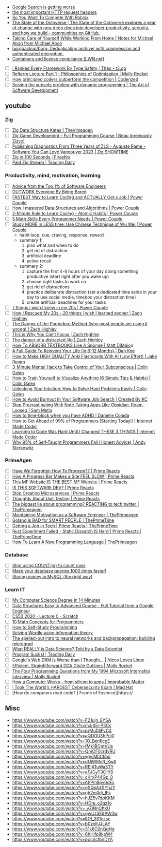 - [Google Search is getting worse](https://www.fastcompany.com/90673924/its-not-just-you-google-search-really-is-getting-worse)
- [the most important HTTP request headers](https://wizardzines.com/comics/request-headers/)
- [So You Want To Compete With Roblox](https://www.fortressofdoors.com/so-you-want-to-compete-with-roblox/)
- [The State of the Octoverse | The State of the Octoverse explores a year of change with new deep dives into developer productivity, security, and how we build - communities on GitHub.](https://octoverse.github.com/)
- [Taking Care of Yourself While Working From Home | Notes for Michael Abon from Michael Abon](https://blog.michaelabon.ca/2020/03/10/working-from-home.html)
- [borgbackup/borg: Deduplicating archiver with compression and authenticated encryption.](https://github.com/borgbackup/borg/)
- [Containers and license compliance \[LWN.net\]](https://lwn.net/Articles/752982/)
- [ ] [I Ranked Every Framework By Type Safety | Theo - t3․gg](https://youtu.be/zADNdGVIPBY)
- [ ] [Refterm Lecture Part 1 - Philosophies of Optimization | Molly Rocket](https://youtu.be/pgoetgxecw8)
- [ ] [How principled coders outperform the competition | Coderized](https://youtu.be/q1qKv5TBaOA)
- [ ] [Solving the subsets problem with dynamic programming | The Art of Software Development](https://youtu.be/Kbsjju9PUuw)

## youtube

### Zig

- [ ] [Zig Data Structure Katas | TheVimeagen](https://youtu.be/xIPrwrBAU2c)
- [ ] [Zig Game Development – Full Programming Course | Beau (previously Zizyo)](https://youtu.be/2co5DgL_-3s)
- [ ] [Publishing Diagnostics From Three Years of ZLS - Auguste Rame - Software You Can Love Vancouver 2023 | Zig SHOWTIME](https://youtu.be/npb1rAYHpw8)
- [ ] [Zig in 100 Seconds | Fireship](https://youtu.be/kxT8-C1vmd4)
- [ ] [Paid Zig Stream | Tsoding Daily](https://youtu.be/eIX9zER9vjY)

### Productivity, mind, motivation, learning

- [ ] [Advice from the Top 1% of Software Engineers](https://www.youtube.com/watch?v=ydYBRLoBUpY)
- [ ] [OUTWORK Everyone By Being Bored](https://www.youtube.com/watch?v=1iNyqomXQt8&t=85s)
- [ ] [FASTEST Way to Learn Coding and ACTUALLY Get a Job | Power Couple](https://www.youtube.com/watch?v=79pKwdiqcwI)
- [ ] [How I mastered Data Structures and Algorithms | Power Couple](https://www.youtube.com/watch?v=s2mYsPWzLjg)
- [ ] [2-Minute Rule to Learn Coding - Atomic Habits | Power Couple](https://www.youtube.com/watch?v=25RdTDN2Trg)
- [ ] [5 Math Skills Every Programmer Needs | Power Couple](https://www.youtube.com/watch?v=iF0I2SPk5JU)
- [ ] [Study MORE in LESS time: Use Chinese Technique of Wu Wei | Power Couple](https://www.youtube.com/watch?v=NoVPA6Q3DnI)
  - habit loop: cue, craving, response, reward
  - summary 1:
    1. plan what and when to do
    2. get rid of distraction
    3. artificial deadline
    4. active recall
  - summary 2:
    1. capture the first 4-6 hours of your day doing something productive (start right after you wake up)
    2. choose right tasks to work on
    3. get rid of distractions
    4. practice deliberate distraction (set a dedicated time aside in your day to use social media, timebox your distraction time)
    5. create artificial deadlines for your tasks
- [ ] [7 things I wish I knew in my 20s | Power Couple](https://www.youtube.com/watch?v=TCVe_d2v5Lw)
- [ ] [How I Rescued My 20s - 20 things I wish I learned sooner | Zach Highley](https://www.youtube.com/watch?v=kuEN1KbjjTE)
- [ ] [The Danger of the Pomodoro Method (why most people are using it wrong) | Zach Highley](https://www.youtube.com/watch?v=5WRO79zuJ4U)
- [ ] [This is Why You Can’t Focus | Zach Highley](https://www.youtube.com/watch?v=RWQESB-yJUg)
- [ ] [The danger of a distracted life | Zach Highley](https://youtu.be/QnbmNqX7OC4)
- [ ] [How To ABSORB TEXTBOOKS Like A Sponge | Matt DiMaio](https://youtu.be/nqYmmZKY4sA)o
- [ ] [A Full Guide To Reinvent Your Life (In 6-12 Months) | Dan Koe](https://youtu.be/EdrNo3w_EWc)
- [ ] [How to Make HIGH QUALITY Anki Flashcards With AI (Low Effort) | Jake Romm ](https://youtu.be/5vh_bWsztPc)
- [ ] [3-Minute Mental Hack to Take Control of Your Subconscious | Colin Galen](https://youtu.be/zHECSAdJjTQ)
- [ ] [How to Train Yourself to Visualize Anything (6 Simple Tips & Habits) | Colin Galen](https://youtu.be/p4xFVJTyJZg)
- [ ] [Unlocking Your Intuition: How to Solve Hard Problems Easily | Colin Galen](https://youtu.be/1f6N2UrCK6o)
- [ ] [How to Avoid Burnout In Your Software Job Search | Created By KC](https://youtu.be/oWa1kG80NCI)
- [ ] [Stop Procrastinating With Note-Taking Apps Like Obsidian, Roam, Logseq | Sam Matla](https://youtu.be/baKCC2uTbRc)
- [ ] [How to time-block when you have ADHD | Danielle Colada](https://youtu.be/8G4Q5dw3aQo)
- [ ] [How to Get Ahead of 99% of Programmers (Starting Today!) | Internet Made Coder](https://youtu.be/epfz1O7aID0)
- [ ] [Learning to Code Was Hard Until I Changed THESE 3 THINGS | Internet Made Coder](https://youtu.be/UxRopkDEnww)
- [ ] [Why 95% of Self-Taught Programmers Fail (Honest Advice) | Andy Sterkowitz](https://youtu.be/ueXjGMrmn8k)

### PrimeAgen

- [ ] [Have We Forgotten How To Program?? | Prime Reacts](https://www.youtube.com/watch?v=NmHUjxKpD90)
- [ ] [How A Progress Bar Makes a Site FEEL SLOW | Prime Reacts](https://www.youtube.com/watch?v=l5XFWTA5E5k)
- [ ] [This MF Website IS THE BEST MF Website | Prime Reacts](https://www.youtube.com/watch?v=PsEt2mXGbxM)
- [ ] [IS THIS SOFTWARE DEV? | Prime Reacts](https://www.youtube.com/watch?v=hbSgaUbKAeE)
- [ ] [Stop Creating Microservices | Prime Reacts](https://www.youtube.com/watch?v=ivjPzOoPZsM)
- [ ] [Thoughts About Unit Testing | Prime Reacts](https://www.youtube.com/watch?v=KzV0mTqBcZA)
- [ ] [The biggest lie about programming? REACTING to tech twitter | ThePrimeagen](https://youtu.be/Nusg5dUjR0A)
- [ ] [Maintaining Motivation as a Software Engineer | ThePrimeagen](https://youtu.be/fBayRA8o3yQ)
- [ ] [Golang is BAD for SMART PEOPLE | ThePrimeTime](https://youtu.be/rWJ1tPCnVJI)
- [ ] [Getting a Job in Tech | Prime Reacts | ThePrimeTime](https://youtu.be/MZRs6w-Qy2U)
- [ ] [Rust Experiment Failed - Static Dispatch IS Hard | Prime Reacts | ThePrimeTime](https://youtu.be/mgkFA-ia8fY)
- [ ] [How To Learn A New Programming Language | ThePrimeagen](https://youtu.be/E8cM12jRH7k)

### Database

- [ ] [Stop using COUNT(id) to count rows](https://www.youtube.com/watch?v=H6juZ8c_Nu8)
- [ ] [Make your database queries 1000 times faster!](https://www.youtube.com/watch?v=sJVzvBLDqqw)
- [ ] [Storing money in MySQL (the right way)](https://www.youtube.com/watch?v=fhwEFZ34c7g)

### Learn IT

- [ ] [My Computer Science Degree in 14 Minutes](https://www.youtube.com/watch?v=LvDlwmNo-hw)
- [ ] [Data Structures Easy to Advanced Course - Full Tutorial from a Google Engineer](https://www.youtube.com/watch?v=RBSGKlAvoiM&list=PLWKjhJtqVAbn5emQ3RRG8gEBqkhf_5vxD)
- [ ] [CS50 2020 - Lecture 0 - Scratch](https://www.youtube.com/watch?v=YoXxevp1WRQ&list=PLhQjrBD2T382_R182iC2gNZI9HzWFMC_8)
- [ ] [10 Math Concepts for Programmers](https://www.youtube.com/watch?v=bOCHTHkBoAs)
- [ ] [How to Self-Study Programming](https://www.youtube.com/watch?v=YpdEJgC4PGo)
- [ ] [Solving Wordle using information theory](https://www.youtube.com/watch?v=v68zYyaEmEA)
- [ ] [The spelled-out intro to neural networks and backpropagation: building micrograd](https://www.youtube.com/watch?v=VMj-3S1tku0&list=PLAqhIrjkxbuWI23v9cThsA9GvCAUhRvKZ)
- [ ] [What REALLY is Data Science? Told by a Data Scientist](https://www.youtube.com/watch?v=xC-c7E5PK0Y)
- [ ] [Program Sucks! | Tsoding Daily](https://www.youtube.com/watch?v=ivLIov6ta-8)
- [ ] [Google's Web DRM is Worse than I Thought... | Nicco Loves Linux](https://youtu.be/NLaePqv5Sec)
- [ ] [Efficient, Straightforward DDA Circle Outlines | Molly Rocket](https://youtu.be/2KlWkKCu3Rc)
- [ ] [The Four Programming Questions from My 1994 Microsoft Internship Interview | Molly Rocket](https://youtu.be/DS7ygFv84yk)
- [ ] [How a Computer Works - from silicon to apps | Improbable Matter](https://youtu.be/5f3NJnvnk7k)
- [ ] [I Took The World’s HARDEST Cybersecurity Exam | Mad Hat](https://youtu.be/9BZaim2uQn0)
- [ ] [How do computers read code? | Frame of Essence](https://

## Misc

- https://www.youtube.com/watch?v=F21ujn_6YSA
- https://www.youtube.com/watch?v=mJj45i-P3Cs
- https://www.youtube.com/watch?v=prMuDIiFyC4
- https://www.youtube.com/watch?v=aQDOU3hPci0
- https://www.youtube.com/watch?v=1O_BenficgE
- https://www.youtube.com/watch?v=fMk1BOptVUs
- https://www.youtube.com/watch?v=QmOF0crdyRU
- https://www.youtube.com/watch?v=ygyiM0Ctibo
- https://www.youtube.com/watch?v=dUjWMdR_Kw8
- https://www.youtube.com/watch?v=REjATuWa5TY
- https://www.youtube.com/watch?v=eFJGyT3C-Y0
- https://www.youtube.com/watch?v=cKrxP44Gp_0
- https://www.youtube.com/watch?v=AhPm8pv6dEs
- https://www.youtube.com/watch?v=gSQoA4SYhJY
- https://www.youtube.com/watch?v=gh2m0dj_lFk
- https://www.youtube.com/watch?v=hJZ5v7dpKKM
- https://www.youtube.com/watch?v=HDre_o2qz1o
- https://www.youtube.com/watch?v=_yZiNnQftxU
- https://www.youtube.com/watch?v=gwUz3E9AW0w
- https://www.youtube.com/watch?v=IDB_3S1ezsc
- https://www.youtube.com/watch?v=b0zxIfJJLAY
- https://www.youtube.com/watch?v=31k6O2nQgHg
- https://www.youtube.com/watch?v=6hHifp9kpW4
- https://www.youtube.com/watch?v=poc4ctbnDYA
